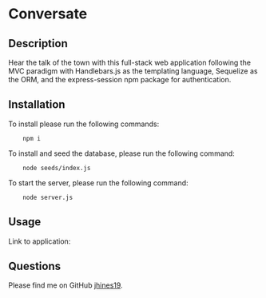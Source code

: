 # Conversate

## Description

Hear the talk of the town with this full-stack web application following the MVC paradigm with Handlebars.js as the templating language, Sequelize as the ORM, and the express-session npm package for authentication.

## Installation

To install please run the following commands:

        npm i

To install and seed the database, please run the following command:

        node seeds/index.js

To start the server, please run the following command:

        node server.js

## Usage 

Link to application:



## Questions

Please find me on GitHub [jhines19](https://github.com/jhines19).